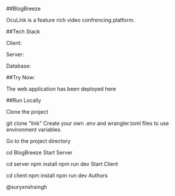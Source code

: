 ##BlogBreeze

OcuLink is a  feature rich video confrencing platform.

##Tech Stack

Client: 

Server:

Database:

##Try Now:

The web application has been deployed here

##Run Locally

Clone the project

  git clone "link"
Create your own .env and wrangler.toml files to use environment variables.

Go to the project directory

  cd BlogBreeze
Start Server

  cd server
  npm install
  npm run dev
Start Client

  cd client
  npm install
  npm run dev
Authors

@suryxnshsingh
